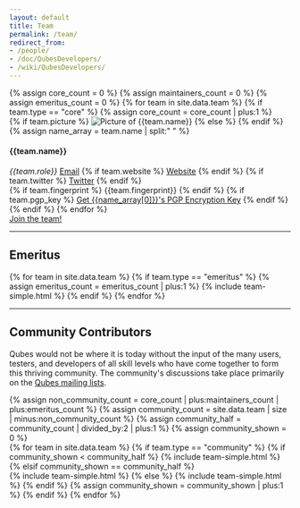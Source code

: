 ```yaml
---
layout: default
title: Team
permalink: /team/
redirect_from:
- /people/
- /doc/QubesDevelopers/
- /wiki/QubesDevelopers/
---
```


<div id="team-core" class="more-top">
  {% assign core_count = 0 %}
  {% assign maintainers_count = 0 %}
  {% assign emeritus_count = 0 %}
  {% for team in site.data.team %}
  {% if team.type == "core" %}
  {% assign core_count = core_count | plus:1 %}
  <div class="row team team-core">
    <div class="col-lg-2 col-md-2 col-sm-5 col-xs-12 text-center">
    <div class="picture more-bottom">
      {% if team.picture %}
      <img src="/attachment/site/{{team.picture}}" title="Picture of {{team.name}}">
      {% else %}
      <i class="fa fa-user"></i>
      {% endif %}
    </div>
    </div>
    <div class="col-lg-4 col-md-4 col-sm-7 col-xs-12">
      {% assign name_array = team.name | split:" " %}
      <h4 class="half-bottom">{{team.name}}</h4>
      <em class="role half-bottom">{{team.role}}</em>
      <a href="mailto:{{team.email}}" class="add-right"><i class="fa fa-envelope"></i> Email</a>
      {% if team.website %}
      <a href="{{team.website}}" class="add-right" target="blank"><i class="fa fa-link"></i> Website</a>
      {% endif %}
      {% if team.twitter %}
      <a href="https://twitter.com/{{team.twitter}}" target="blank"><i class="fa fa-twitter"></i> Twitter</a>
      {% endif %}
    </div>
    <div class="col-lg-6 col-md-6 col-sm-12 col-xs-12 text-center">
      {% if team.fingerprint %}
      <span class="fingerprint" title="{{team.name}}'s PGP Encryption Key Fingerprint">{{team.fingerprint}}</span>
      {% endif %}
      {% if team.pgp_key %}
      <a href="{{team.pgp_key}}"><i class="fa fa-key"></i> Get {{name_array[0]}}'s PGP Encryption Key</a>
      {% endif %}
    </div>
  </div>
  {% endif %}
  {% endfor %}
</div>
<div class="text-center">
  <a href="/join/" class="btn btn-primary">Join the team!</a>
</div>
<hr class="more-bottom">
<div class="row team more-top more-bottom">
  <div class="col-lg-12 col-md-12 col-sm-12">
    <h2 class="text-center">Emeritus</h2>
    {% for team in site.data.team %}
    {% if team.type == "emeritus" %}
    {% assign emeritus_count = emeritus_count | plus:1 %}
    {% include team-simple.html %}
    {% endif %}
    {% endfor %}
  </div>
</div>
<hr class="more-bottom">
<div class="row team">
  <div class="col-lg-12 col-md-12 col-sm-12">
    <h2 class="text-center more-bottom">Community Contributors</h2>
    <p>Qubes would not be where it is today without the input of the many users, testers, and developers of all skill levels who have come together to form this thriving community. The community's discussions take place primarily on the <a href="/doc/mailing-lists/">Qubes mailing lists</a>.</p>
  </div>
</div>
{% assign non_community_count =  core_count | plus:maintainers_count | plus:emeritus_count %}
{% assign community_count =  site.data.team | size | minus:non_community_count %}
{% assign community_half = community_count | divided_by:2 | plus:1 %}
{% assign community_shown =  0 %}

<div class="row team">
  <div class="col-lg-6 col-md-6 col-sm-6 col-xs-12">
    {% for team in site.data.team %}
    {% if team.type == "community" %}
    {% if community_shown < community_half %}
    {% include team-simple.html %}
    {% elsif community_shown == community_half %}
    </div>
    <div class="col-lg-6 col-md-6 col-sm-6 col-xs-12">
    {% include team-simple.html %}
    {% else %}
    {% include team-simple.html %}
    {% endif %}
    {% assign community_shown = community_shown | plus:1 %}
    {% endif %}
    {% endfor %}
  </div>
</div>
